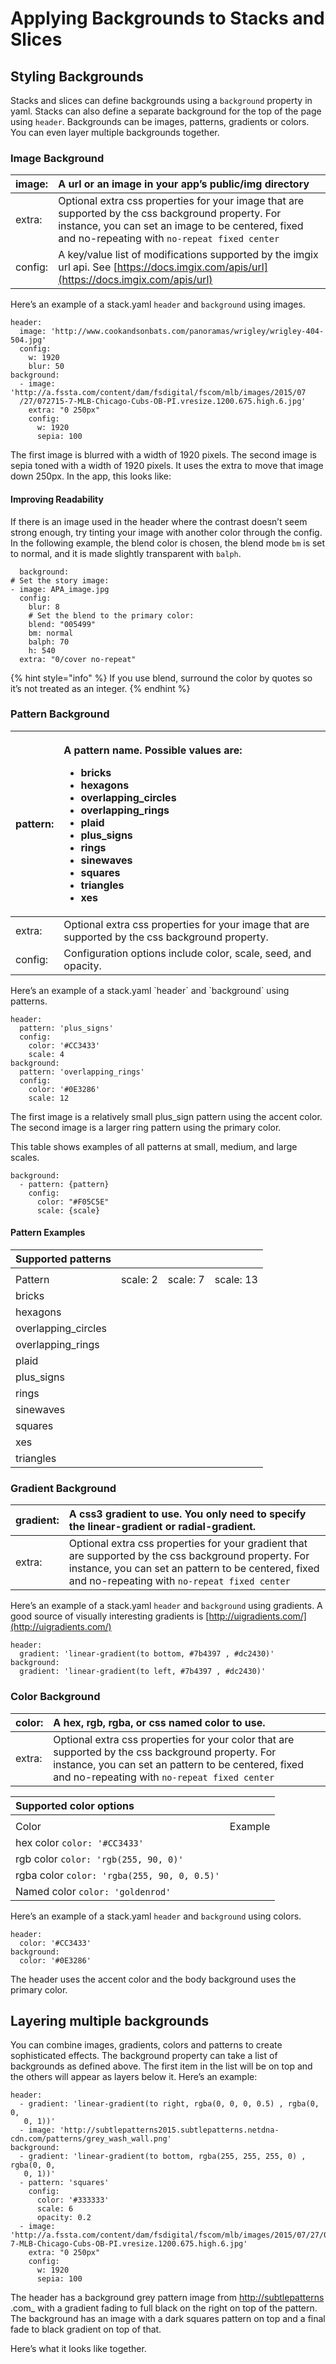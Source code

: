 # Applying Backgrounds to Stacks and Slices

## Styling Backgrounds

Stacks and slices can define backgrounds using a `background` property in yaml. Stacks can also define a separate background for the top of the page using `header`. Backgrounds can be images, patterns, gradients or colors. You can even layer multiple backgrounds together.

### Image Background

| image: | A url or an image in your app’s public/img directory |
| :--- | :--- |
| extra: | Optional extra css properties for your image that are supported by the css background property. For instance, you can set an image to be centered, fixed and no-repeating with `no-repeat fixed center` |
| config: | A key/value list of modifications supported by the imgix url api. See [https://docs.imgix.com/apis/url](https://docs.imgix.com/apis/url) |

Here’s an example of a stack.yaml `header` and `background` using images.

```text
header:
  image: 'http://www.cookandsonbats.com/panoramas/wrigley/wrigley-404-504.jpg'
  config:
    w: 1920
    blur: 50
background:
  - image: 'http://a.fssta.com/content/dam/fsdigital/fscom/mlb/images/2015/07
  /27/072715-7-MLB-Chicago-Cubs-OB-PI.vresize.1200.675.high.6.jpg'
    extra: "0 250px"
    config:
      w: 1920
      sepia: 100
```

The first image is blurred with a width of 1920 pixels. The second image is sepia toned with a width of 1920 pixels. It uses the extra to move that image down 250px. In the app, this looks like:

#### Improving Readability

If there is an image used in the header where the contrast doesn’t seem strong enough, try tinting your image with another color through the config. In the following example, the blend color is chosen, the blend mode `bm` is set to normal, and it is made slightly transparent with `balph`.

```text
  background:
# Set the story image:
- image: APA_image.jpg
  config:
    blur: 8
    # Set the blend to the primary color:
    blend: "005499"
    bm: normal
    balph: 70
    h: 540
  extra: "0/cover no-repeat"
```

{% hint style="info" %}
If you use blend, surround the color by quotes so it’s not treated as an integer.
{% endhint %}

### Pattern Background

<table>
  <thead>
    <tr>
      <th style="text-align:left">pattern:</th>
      <th style="text-align:left">
        <p>A pattern name. Possible values are:</p>
        <ul>
          <li>bricks</li>
          <li>hexagons</li>
          <li>overlapping_circles</li>
          <li>overlapping_rings</li>
          <li>plaid</li>
          <li>plus_signs</li>
          <li>rings</li>
          <li>sinewaves</li>
          <li>squares</li>
          <li>triangles</li>
          <li>xes</li>
        </ul>
      </th>
    </tr>
  </thead>
  <tbody>
    <tr>
      <td style="text-align:left">extra:</td>
      <td style="text-align:left">Optional extra css properties for your image that are supported by the
        css background property.</td>
    </tr>
    <tr>
      <td style="text-align:left">config:</td>
      <td style="text-align:left">Configuration options include color, scale, seed, and opacity.</td>
    </tr>
  </tbody>
</table>Here’s an example of a stack.yaml `header` and `background` using patterns.

```text
header:
  pattern: 'plus_signs'
  config:
    color: '#CC3433'
    scale: 4
background:
  pattern: 'overlapping_rings'
  config:
    color: '#0E3286'
    scale: 12
```

The first image is a relatively small plus\_sign pattern using the accent color. The second image is a larger ring pattern using the primary color.

This table shows examples of all patterns at small, medium, and large scales.

```text
background:
  - pattern: {pattern}
    config:
      color: "#F05C5E"
      scale: {scale}
```

#### Pattern Examples

| Supported patterns |  |  |  |
| :--- | :--- | :--- | :--- |
|  |  |  |  |
| Pattern | scale: 2 | scale: 7 | scale: 13 |
| bricks |  |  |  |
| hexagons |  |  |  |
| overlapping\_circles |  |  |  |
| overlapping\_rings |  |  |  |
| plaid |  |  |  |
| plus\_signs |  |  |  |
| rings |  |  |  |
| sinewaves |  |  |  |
| squares |  |  |  |
| xes |  |  |  |
| triangles |  |  |  |

### Gradient Background

| gradient: | A css3 gradient to use. You only need to specify the linear-gradient or radial-gradient. |
| :--- | :--- |
| extra: | Optional extra css properties for your gradient that are supported by the css background property. For instance, you can set an pattern to be centered, fixed and no-repeating with `no-repeat fixed center` |

Here’s an example of a stack.yaml `header` and `background` using gradients. A good source of visually interesting gradients is [http://uigradients.com/](http://uigradients.com/)

```text
header:
  gradient: 'linear-gradient(to bottom, #7b4397 , #dc2430)'
background:
  gradient: 'linear-gradient(to left, #7b4397 , #dc2430)'
```

### Color Background

| color: | A hex, rgb, rgba, or css named color to use. |
| :--- | :--- |
| extra: | Optional extra css properties for your color that are supported by the css background property. For instance, you can set an pattern to be centered, fixed and no-repeating with `no-repeat fixed center` |

| Supported color options |  |
| :--- | :--- |
|  |  |
| Color | Example |
| hex color `color: '#CC3433'` |  |
| rgb color `color: 'rgb(255, 90, 0)'` |  |
| rgba color `color: 'rgba(255, 90, 0, 0.5)'` |  |
| Named color `color: 'goldenrod'` |  |

Here’s an example of a stack.yaml `header` and `background` using colors.

```text
header:
  color: '#CC3433'
background:
  color: '#0E3286'
```

The header uses the accent color and the body background uses the primary color.

## Layering multiple backgrounds

You can combine images, gradients, colors and patterns to create sophisticated effects. The background property can take a list of backgrounds as defined above. The first item in the list will be on top and the others will appear as layers below it. Here’s an example:

```text
header:
  - gradient: 'linear-gradient(to right, rgba(0, 0, 0, 0.5) , rgba(0, 0,
   0, 1))'
  - image: 'http://subtlepatterns2015.subtlepatterns.netdna-cdn.com/patterns/grey_wash_wall.png'
background:
  - gradient: 'linear-gradient(to bottom, rgba(255, 255, 255, 0) , rgba(0, 0,
   0, 1))'
  - pattern: 'squares'
    config:
      color: '#333333'
      scale: 6
      opacity: 0.2
  - image: 'http://a.fssta.com/content/dam/fsdigital/fscom/mlb/images/2015/07/27/072715-7-MLB-Chicago-Cubs-OB-PI.vresize.1200.675.high.6.jpg'
    extra: "0 250px"
    config:
      w: 1920
      sepia: 100
```

The header has a background grey pattern image from [http://subtlepatterns](http://subtlepatterns/) .com\_ with a gradient fading to full black on the right on top of the pattern. The background has an image with a dark squares pattern on top and a final fade to black gradient on top of that.

Here’s what it looks like together.


